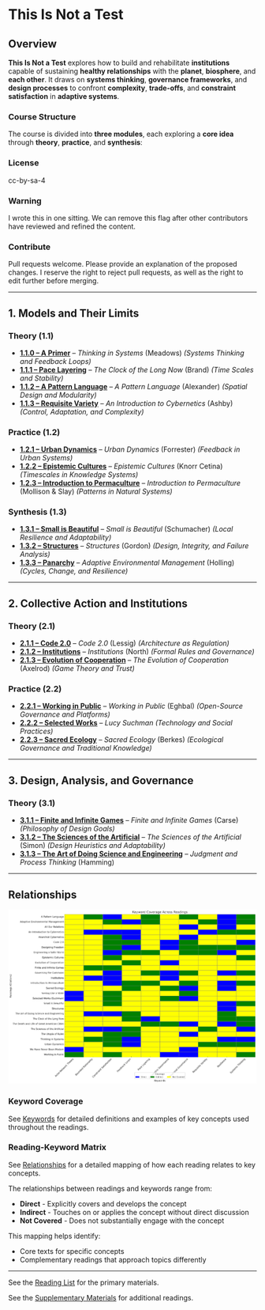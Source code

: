 # This Is Not a Test

## Overview
**This Is Not a Test** explores how to build and rehabilitate **institutions** capable of sustaining **healthy relationships** with the **planet**, **biosphere**, and **each other**. It draws on **systems thinking**, **governance frameworks**, and **design processes** to confront **complexity**, **trade-offs**, and **constraint satisfaction** in **adaptive systems**.

### Course Structure
The course is divided into **three modules**, each exploring a **core idea** through **theory**, **practice**, and **synthesis**:

### License

cc-by-sa-4

### Warning

I wrote this in one sitting. We can remove this flag after other contributors have reviewed and refined the content.

### Contribute

Pull requests welcome. Please provide an explanation of the proposed changes. I reserve the right to reject pull requests, as well as the right to edit further before merging.

---

## **1. Models and Their Limits**  
### **Theory (1.1)**  
- **[1.1.0 – A Primer](1_Models_and_Their_Limits/1.1_Theory/1.1.0_A_Primer.md)** – *Thinking in Systems* (Meadows) *(Systems Thinking and Feedback Loops)*  
- **[1.1.1 – Pace Layering](1_Models_and_Their_Limits/1.1_Theory/1.1.1_Pace_Layering.md)** – *The Clock of the Long Now* (Brand) *(Time Scales and Stability)*  
- **[1.1.2 – A Pattern Language](1_Models_and_Their_Limits/1.1_Theory/1.1.2_Pattern_Language.md)** – *A Pattern Language* (Alexander) *(Spatial Design and Modularity)*  
- **[1.1.3 – Requisite Variety](1_Models_and_Their_Limits/1.1_Theory/1.1.3_Requisite_Variety.md)** – *An Introduction to Cybernetics* (Ashby) *(Control, Adaptation, and Complexity)*  

### **Practice (1.2)**  
- **[1.2.1 – Urban Dynamics](1_Models_and_Their_Limits/1.2_Practice/1.2.1_Urban_Dynamics.md)** – *Urban Dynamics* (Forrester) *(Feedback in Urban Systems)*  
- **[1.2.2 – Epistemic Cultures](1_Models_and_Their_Limits/1.2_Practice/1.2.2_Epistemic_Cultures.md)** – *Epistemic Cultures* (Knorr Cetina) *(Timescales in Knowledge Systems)*  
- **[1.2.3 – Introduction to Permaculture](1_Models_and_Their_Limits/1.2_Practice/1.2.3_Introduction_to_Permaculture.md)** – *Introduction to Permaculture* (Mollison & Slay) *(Patterns in Natural Systems)*  

### **Synthesis (1.3)**  
- **[1.3.1 – Small is Beautiful](1_Models_and_Their_Limits/1.3_Synthesis/1.3.1_Small_is_Beautiful.md)** – *Small is Beautiful* (Schumacher) *(Local Resilience and Adaptability)*  
- **[1.3.2 – Structures](1_Models_and_Their_Limits/1.3_Synthesis/1.3.2_Structures.md)** – *Structures* (Gordon) *(Design, Integrity, and Failure Analysis)*  
- **[1.3.3 – Panarchy](1_Models_and_Their_Limits/1.3_Synthesis/1.3.3_Panarchy.md)** – *Adaptive Environmental Management* (Holling) *(Cycles, Change, and Resilience)*  

---

## **2. Collective Action and Institutions**  
### **Theory (2.1)**  
- **[2.1.1 – Code 2.0](2_Collective_Action_and_Institutions/2.1_Theory/2.1.1_Code_2.0.md)** – *Code 2.0* (Lessig) *(Architecture as Regulation)*  
- **[2.1.2 – Institutions](2_Collective_Action_and_Institutions/2.1_Theory/2.1.2_Institutions.md)** – *Institutions* (North) *(Formal Rules and Governance)*  
- **[2.1.3 – Evolution of Cooperation](2_Collective_Action_and_Institutions/2.1_Theory/2.1.3_Evolution_of_Cooperation.md)** – *The Evolution of Cooperation* (Axelrod) *(Game Theory and Trust)*  

### **Practice (2.2)**  
- **[2.2.1 – Working in Public](2_Collective_Action_and_Institutions/2.2_Practice/2.2.1_Working_in_Public.md)** – *Working in Public* (Eghbal) *(Open-Source Governance and Platforms)*  
- **[2.2.2 – Selected Works](2_Collective_Action_and_Institutions/2.2_Practice/2.2.2_Selected_Works.md)** – *Lucy Suchman* *(Technology and Social Practices)*  
- **[2.2.3 – Sacred Ecology](2_Collective_Action_and_Institutions/2.2_Practice/2.2.3_Sacred_Ecology.md)** – *Sacred Ecology* (Berkes) *(Ecological Governance and Traditional Knowledge)*  

---

## **3. Design, Analysis, and Governance**  
### **Theory (3.1)**  
- **[3.1.1 – Finite and Infinite Games](3_Design_Analysis_and_Governance/3.1_Theory/3.1.1_Finite_and_Infinite_Games.md)** – *Finite and Infinite Games* (Carse) *(Philosophy of Design Goals)*  
- **[3.1.2 – The Sciences of the Artificial](3_Design_Analysis_and_Governance/3.1_Theory/3.1.2_Sciences_of_the_Artificial.md)** – *The Sciences of the Artificial* (Simon) *(Design Heuristics and Adaptability)*  
- **[3.1.3 – The Art of Doing Science and Engineering](3_Design_Analysis_and_Governance/3.1_Theory/3.1.3_Art_of_Doing_Science.md)** – *Judgment and Process Thinking* (Hamming)  

---
## **Relationships**

![Relations between readings and keywords](relations.png)

### **Keyword Coverage**
See [Keywords](keywords.md) for detailed definitions and examples of key concepts used throughout the readings.

### **Reading-Keyword Matrix**
See [Relationships](relationships.csv) for a detailed mapping of how each reading relates to key concepts.

The relationships between readings and keywords range from:
- **Direct** - Explicitly covers and develops the concept
- **Indirect** - Touches on or applies the concept without direct discussion
- **Not Covered** - Does not substantially engage with the concept

This mapping helps identify:
- Core texts for specific concepts
- Complementary readings that approach topics differently

---
See the [Reading List](Readings.md) for the primary materials.

See the [Supplementary Materials](Supplementary_Materials.md) for additional readings.
